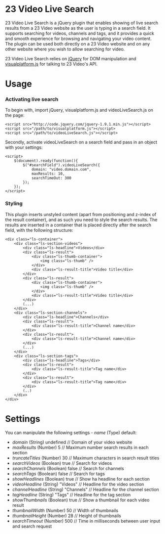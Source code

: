 # 23 Video Live Search

23 Video Live Search is a jQuery plugin that enables showing of live search results from a 23 Video website as the user is typing in a search field. It supports searching for videos, channels and tags, and it provides a quick and smooth experience for browsing and navigating your video content. The plugin can be used both directly on a 23 Video website and on any other website where you wish to allow searching for video.

23 Video Live Search relies on <a href="http://jquery.com/">jQuery</a> for DOM manipulation and <a href="https://github.com/23/visualplatform.js">visualplatform.js</a> for talking to 23 Video's API.

# Usage

### Activating live search

To begin with, import jQuery, visualplatform.js and videoLiveSearch.js on the page:

	<script src="http://code.jquery.com/jquery-1.9.1.min.js"></script>
	<script src="/path/to/visualplatform.js"></script>
	<script src="/path/to/videoLiveSearch.js"></script>

Secondly, activate videoLiveSearch on a search field and pass in an object with your settings:

	<script>
		$(document).ready(function(){
			$("#searchField").videoLiveSearch({
				domain: "video.domain.com",
				maxResults: 10,
				searchTimeOut: 300
			});
		});
	</script>

### Styling

This plugin inserts unstyled content (apart from positioning and z-index of the result container), and as such you need to style the search results. The results are inserted in a container that is placed directly after the search field, with the following structure:

	<div class="ls-container">
		<div class="ls-section-videos">
			<div class="ls-headline">Videos</div>
			<div class="ls-result">
				<div class="ls-thumb-container">
					<img class="ls-thumb" />
				</div>
				<div class="ls-result-title">Video title</div>
			</div>
			<div class="ls-result">
				<div class="ls-thumb-container">
					<img class="ls-thumb" />
				</div>
				<div class="ls-result-title">Video title</div>
			</div>
			(...)
		</div>
		<div class="ls-section-channels">
			<div class="ls-headline">Channels</div>
			<div class="ls-result">
				<div class="ls-result-title">Channel name</div>
			</div>
			<div class="ls-result">
				<div class="ls-result-title">Channel name</div>
			</div>
			(...)
		</div>
		<div class="ls-section-tags">
			<div class="ls-headline">Tags</div>
			<div class="ls-result">
				<div class="ls-result-title">Tag name</div>
			</div>
			<div class="ls-result">
				<div class="ls-result-title">Tag name</div>
			</div>
			(..)
		</div>
	</div>

# Settings

You can manipulate the following settings - *name* (Type) default:

- *domain* (String) undefined // Domain of your video website
- *maxResults* (Number) 5 // Maximum number search results in each section
- *truncateTitles* (Number) 30 // Maximum characters in search result titles
- *searchVideos* (Boolean) true // Search for videos
- *searchChannels* (Boolean) false // Search for channels
- *searchTags* (Boolean) false  // Search for tags
- *showHeadlines* (Boolean) true  // Show ha headline for each section
- *videoHeadline* (String) "Videos" // Headline for the video section
- *channelHeadline* (String) "Channels" // Headline for the channel section
- *tagHeadline* (String) "Tags" // Headline for the tag section
- *showThumbnails* (Boolean) true // Show a thumbnail for each video result
- *thumbnailWidth* (Number) 50  // Width of thumbnails
- *thumbnailHeight* (Number) 28  // Height of thumbnails
- *searchTimeout* (Number) 500  // Time in milliseconds between user input and search request